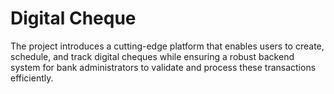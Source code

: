# Digital Cheque

The project introduces a cutting-edge platform that enables users to create, schedule, and 
track digital cheques while ensuring a robust backend system for bank administrators to 
validate and process these transactions efficiently.


